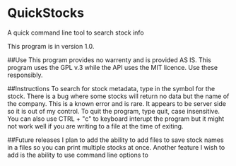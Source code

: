# QuickStocks
A quick command line tool to search stock info

This program is in version 1.0.

##Use
This program provides no warrenty and is provided AS IS.
This program uses the GPL v.3 while the API uses the MIT licence.  Use these responsibly.

##Instructions
To search for stock metadata, type in the symbol for the stock. There is a bug where some stocks will return no data but the name of the company.  This is a known error and is rare.  It appears to be server side so it is out of my control.
To quit the program, type quit, case insensitive.  You can also use CTRL + "c" to keyboard interupt the program but it might not work well if you are writing to a file at the time of exiting.  

##Future releases
I plan to add the ability to add files to save stock names in a files so you can print multiple stocks at once.  Another feature I wish to add is the ability to use command line options to 

